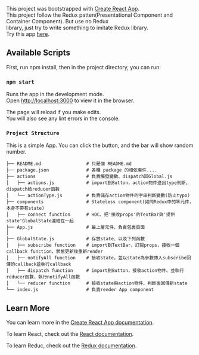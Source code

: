 This project was bootstrapped with [Create React App](https://github.com/facebook/create-react-app).<br>
This project follow the Redux patten(Presentational Component and Container Component). But use no Redux<br>
library, just try to write something to imitate Redux library.<br>
Try this app [here](https://brianwu291.github.io/reactHandmadeRedux/).

## Available Scripts
First, run npm install, then in the project directory, you can run:

### `npm start`

Runs the app in the development mode.<br>
Open [http://localhost:3000](http://localhost:3000) to view it in the browser.

The page will reload if you make edits.<br>
You will also see any lint errors in the console.

### `Project Structure`

This is a simple App. You can click the button, and the bar will show random number.

```
├── README.md                 # 只是個 README.md
├── package.json              # 各種 package 的相依套件....
├── actions                   # 負責觸發變動、dispatch回Global.js
│   ├── actions.js            # import到Button，action物件送出type判斷、dispatch給reducer函數
│   └── actionType.js         # 負責儲存action物件的字串判斷變數(防止typo)
├── components                # Stateless component(如同Redux中的笨元件，本身不帶有state)
│   ├── connect function      # HOC、把'接收props'的TextBar與'提供state'GlobalState連結在一起
├── App.js                    # 最上層元件，負責包裹頁面
│
├── GlobalState.js            # 存放state、以及下列函數
│   ├── subscribe function    # import到TextBar，訂閱props，接收一個callback function，狀態更新後重新render
│   ├── notifyAll function    # 接收state，並以state為參數傳入subscribe回傳的callback並執行callback
│   ├── dispatch function     # import到Button，接收action物件、並執行reducer函數，執行notifyAll函數
│   └── reducer function      # 接收state與action物件、判斷後回傳新state
└── index.js                  # 負責render App component
```

## Learn More

You can learn more in the [Create React App documentation](https://facebook.github.io/create-react-app/docs/getting-started).

To learn React, check out the [React documentation](https://reactjs.org/).

To learn Reduc, check out the [Redux documentation](https://redux.js.org/basics/basic-tutorial).
